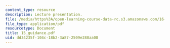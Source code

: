 ```yaml
---
content_type: resource
description: Lecture presentation.
file: /media/https%3A/open-learning-course-data-rc.s3.amazonaws.com/16-886-air-transportation-systems-architecting-spring-2004/dd34235f104c18b23a872509e288aa08_15_guidance.pdf
file_type: application/pdf
resourcetype: Document
title: 15_guidance.pdf
uid: dd34235f-104c-18b2-3a87-2509e288aa08
---
```

